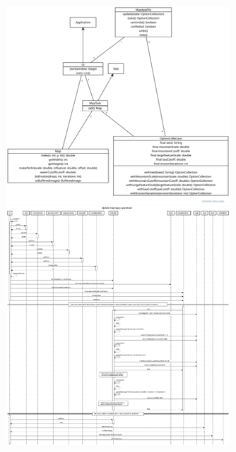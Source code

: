 ![arkkitehtuuri](arkkitehtuuri.svg)
![sekvenssikaavio](sekvenssikaavio.svg)
<!--

[Application]<-[Ui||start(window: Stage); static run()]1--[Map||index(x: int, y: int): double; getWidth(): int; getHeight(): int; makePerlin(scale: double, influence: double, offset: double); waterCutoff(cutoff: double); doErosion(drops: int, iterations: int); toBufferedImage(): BufferedImage]

[Task]<-[MapTask||call(): Map]1--[Map]
[Ui]1--[MapTask]
[OptionCollection|final seed: String; final mountainScale: double; final mountainCutoff: double; final largeFeatureScale: double; final seaCutoff: double; final erosionIterations: int|withSeed(seed: String): OptionCollection; withMountainScale(mountainScale: double): OptionCollection; withMountainCutoff(mountainCutoff: double): OptionCollection; withLargeFeatureScale(largeFeatureScale: double): OptionCollection; withSeaCutoff(seaCutoff: double): OptionCollection; withErosionIterations(erosionIterations: int): OptionCollection]

[MapAppFile|update(state: OptionCollection); state(): OptionCollection; canUndo(): boolean; canRedo(): boolean; undo(); redo()]

[MapAppFile]1-*[OptionCollection]

[MapAppFile]1-1[Ui]

[MapTask]1-[OptionCollection]

-->
